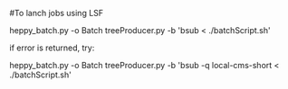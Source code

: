 #To lanch jobs using LSF

heppy_batch.py -o Batch treeProducer.py -b 'bsub  < ./batchScript.sh' 

if error is returned, try:

heppy_batch.py -o Batch treeProducer.py -b 'bsub -q local-cms-short  < ./batchScript.sh'
